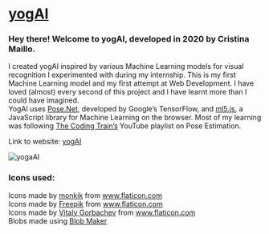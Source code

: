 # <a href="https://cris-maillo.github.io/yogAI/" target="_blank" title="yogAI">yogAI</a> 

### Hey there! Welcome to yogAI, developed in 2020 by Cristina Maillo.
I created yogAI inspired by various Machine Learning models for visual recognition I experimented with during my internship. This is my first Machine Learning model and my first attempt at Web Development. I have loved (almost) every second of this project and I have learnt more than I could have imagined. <br>YogAI uses <a href="https://www.tensorflow.org/lite/models/pose_estimation/overview" target="_blank">Pose.Net</a>, developed by Google’s TensorFlow, and <a href="https://ml5js.org/" target="_blank">ml5.js</a>, a JavaScript library for Machine Learning on the browser. Most of my learning was following <a href="https://www.youtube.com/playlist?list=PLRqwX-V7Uu6YPSwT06y_AEYTqIwbeam3y" target="_blank">The Coding Train’s</a> YouTube playlist on Pose Estimation.

Link to website: <a href="https://cris-maillo.github.io/yogAI/" target="_blank" title="yogAI">yogAI</a> 

![yogaAI](https://user-images.githubusercontent.com/62070358/84757963-bbeff880-afbc-11ea-9203-fe945a4cd09c.png)

### Icons used:

<div>Icons made by <a href="https://www.flaticon.com/free-icon/chair_2647519" target="_blank" title="monkik">monkik</a> from <a href="https://www.flaticon.com/" target="_blank" title="Flaticon"> www.flaticon.com</a></div>
<div>Icons made by <a href="https://www.flaticon.com/authors/freepik" target="_blank" title="Freepik">Freepik</a> from <a href="[https://www.flaticon.com/](https://www.flaticon.com/)" target="_blank" title="Flaticon">www.flaticon.com</a></div>
<div>Icons made by <a href="https://www.flaticon.com/authors/vitaly-gorbachev" target="_blank" title="Vitaly Gorbachev">Vitaly Gorbachev</a> from <a href="https://www.flaticon.com/" target="_blank" title="Flaticon">www.flaticon.com</a></div>
<div>Blobs made using <a href="https://www.blobmaker.app/" target="_blank" title="BlobMaker">Blob Maker</a></div>
